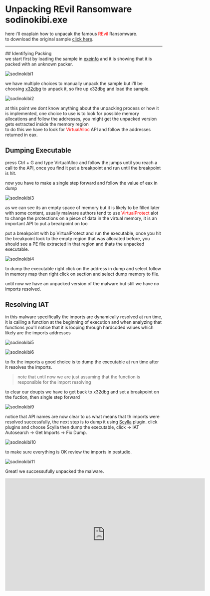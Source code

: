 # Unpacking REvil Ransomware sodinokibi.exe
here i'll exaplain how to unpacak the famous <span style='color:red'>REvil</span> Ransomware.<br>
to download the original sample <a href='sample'>click here</a>.<br>
<hr>
## Identifying Packing <br>
we start first by loading the sample in <a href='http://www.exeinfo.byethost18.com/'>exeinfo</a> and it is showing that it is packed with an unknown packer.

![sodinokibi1](sodinokibi1.png)<br>

we have multiple choices to manually unpack the sample but i'll be choosing <a href='https://x64dbg.com/'>x32dbg</a> to unpack it, so fire up x32dbg and load the sample.

![sodinokibi2](sodinokibi2.png)<br>

at this point we dont know anything about the unpacking process or how it is implemented, one choice to use is to look for possible memory allocations and follow the addresses, you might get the unpacked version gets extracted inside the memory region<br>
to do this we have to look for <span style='color:red'>VirtualAlloc</span> API and follow the addresses returned in eax.

## Dumping Executable
press Ctrl + G and type VirtualAlloc and follow the jumps until you reach a call to the API, once you find it put a breakpoint and run until the breakpoint is hit.
  
now you have to make a single step forward and follow the value of eax in dump
  
![sodinokibi3](sodinokibi3.jpg)
  
as we can see its an empty space of memory but it is likely to be filled later with some content, usually malware authors tend to use <span style='color:red'>VirtualProtect</span> alot to change the protections on a piece of data in the virtual memory, it is an important API to put a breakpoint on too

put a breakpoint with bp VirtualProtect and run the executable, once you hit the breakpoint look to the empty region that was allocated before, you should see a PE file extracted in that region and thats the unpacked executable.

![sodinokibi4](sodinokibi4.png)

to dump the executable right click on the address in dump and select follow in memory map then right click on section and select dump memory to file.

until now we have an unpacked version of the malware but still we have no imports resolved.

## Resolving IAT
in this malware specifically the imports are dynamically resolved at run time, it is calling a function at the beginning of execution and when analyzing that functions you'll notice that it is looping through hardcoded values which likely are the imports addresses

![sodinokibi5](sodinokibi5.png)

![sodinokibi6](sodinokini6.png)

to fix the imports a good choice is to dump the executable at run time after it resolves the imports.
> <p>note that until now we are just assuming that the function is responsible for the import resolving</p>
to clear our doupts we have to get back to x32dbg and set a breakpoint on the fuction, then single step forward

![sodinokibi9](sodinokibi9.jpg)

notice that API names are now clear to us what means that th imports were resolved successfully, the next step is to dump it using <span style='color:red'><a href='https://github.com/NtQuery/Scylla'>Scylla</a></span> plugin.
click plugins and choose Scylla then dump the executable, click -> IAT Autosearch -> Get Imports -> Fix Dump.

![sodinokibi10](sodinokibi10.png)

to make sure everything is OK review the imports in pestudio.

![sodinokibi11](sodinokibi11.png)

Great! we successufully unpacked the malware.

<iframe src="https://vlipsy.com/embed/tVmiYVBz" width="640" height="360" frameborder="0"></iframe>
